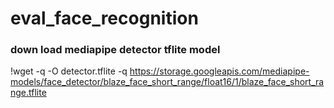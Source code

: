 # eval_face_recognition

### down load mediapipe detector tflite model
!wget -q -O detector.tflite -q https://storage.googleapis.com/mediapipe-models/face_detector/blaze_face_short_range/float16/1/blaze_face_short_range.tflite